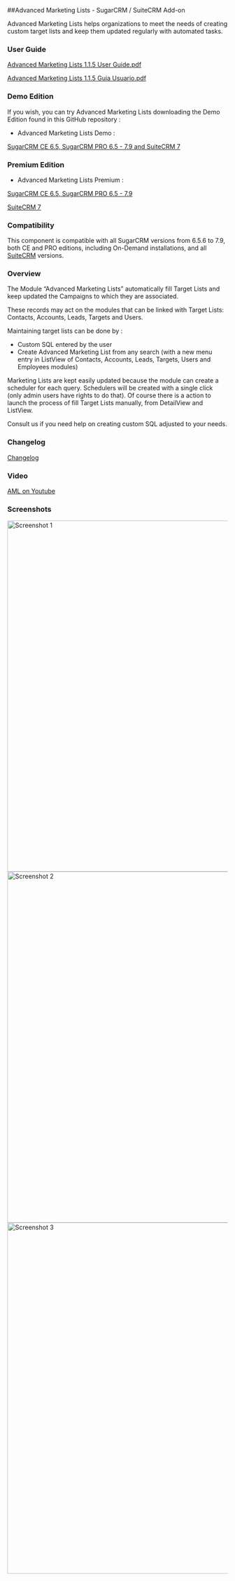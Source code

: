 ##Advanced Marketing Lists - SugarCRM / SuiteCRM Add-on

Advanced Marketing Lists helps organizations to meet the needs of creating custom target lists and keep them updated regularly with automated tasks. 

### User Guide
[Advanced Marketing Lists 1.1.5 User Guide.pdf](https://github.com/izertis-sugarcrm/advanced-marketing-lists/raw/master/docs/Advanced-Marketing-Lists-1.1.5-User-Guide.pdf.zip)

[Advanced Marketing Lists 1.1.5 Guia Usuario.pdf](https://github.com/izertis-sugarcrm/advanced-marketing-lists/raw/master/docs/Advanced-Marketing-Lists-1.1.5-Guia-Usuario.pdf.zip)

### Demo Edition
If you wish, you can try Advanced Marketing Lists downloading the Demo Edition found in this GitHub repository : 

- Advanced Marketing Lists Demo :

[SugarCRM CE 6.5, SugarCRM PRO 6.5 - 7.9 and SuiteCRM 7](https://github.com/izertis-sugarcrm/advanced-marketing-lists/raw/master/AdvancedMarketingtLists-Demo-v1.1.9-Sugar_6.5-7.9.zip)

### Premium Edition

- Advanced Marketing Lists Premium :

[SugarCRM CE 6.5, SugarCRM PRO 6.5 - 7.9](https://www.sugaroutfitters.com/addons/advanced-marketing-lists)

[SuiteCRM 7](https://store.suitecrm.com/addons/advanced-marketing-lists)

### Compatibility
This component is compatible with all SugarCRM versions from 6.5.6 to 7.9, both CE and PRO editions, including On-Demand installations, and all [SuiteCRM](https://suitecrm.com) versions.

### Overview
The Module “Advanced Marketing Lists” automatically fill Target Lists and keep updated the Campaigns to which they are associated. 

These records may act on the modules that can be linked with Target Lists: Contacts, Accounts, Leads, Targets and Users. 

Maintaining target lists can be done by :

+ Custom SQL entered by the user
+ Create Advanced Marketing List from any search (with a new menu entry in ListView of Contacts, Accounts, Leads, Targets, Users and Employees modules)

Marketing Lists are kept easily updated because the module can create a scheduler for each query. Schedulers will be created with a single click (only admin users have rights to do that).
Of course there is a action to launch the process of fill Target Lists manually, from DetailView and ListView.

Consult us if you need help on creating custom SQL adjusted to your needs.

### Changelog
[Changelog](https://www.sugaroutfitters.com/docs/advanced-marketing-lists)

### Video

[AML on Youtube](https://www.youtube.com/watch?v=dmCEKRo1SMc)

### Screenshots

<img alt="Screenshot 1" width="800" src="https://github.com/izertis-sugarcrm/advanced-marketing-lists/raw/master/screenshots/screenshot_01.jpg" class="shadow">

<img alt="Screenshot 2" width="800" src="https://github.com/izertis-sugarcrm/advanced-marketing-lists/raw/master/screenshots/screenshot_02.jpg" class="shadow">

<img alt="Screenshot 3" width="800" src="https://github.com/izertis-sugarcrm/advanced-marketing-lists/raw/master/screenshots/screenshot_03.jpg" class="shadow">
